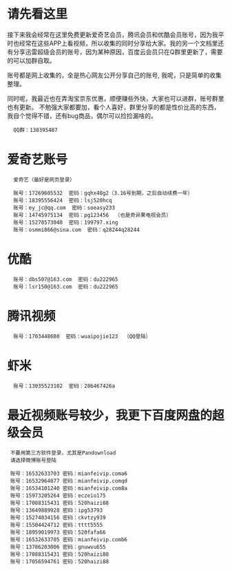 # 请先看这里
接下来我会经常在这里免费更新爱奇艺会员，腾讯会员和优酷会员账号，因为我平时也经常在这些APP上看视频，所以收集的同时分享给大家。我的另一个文档里还有分享迅雷超级会员的账号，因为某种原因，百度云会员只在Q群里更新了，需要的可以加群自取。

账号都是网上收集的，全是热心网友公开分享自己的账号, 我呢，只是简单的收集整理。

同时呢，我最近也在弄淘宝京东优惠，顺便赚些外快，大家也可以进群，账号群里也有更新。
不勉强大家都要加，看个人喜好，群里分享的都是性价比高的东西，我自个觉得不错，还有bug商品，偶尔可以捡捡漏啥的。

      QQ群：130395487

# 爱奇艺账号
      爱奇艺（最好是网页登录）
      
      账号：17269605532  密码：gqhx48g2（3.16号到期，之后自动续费一年）
      账号：18395556424  密码：lsj520hcq
      账号：ey_jc@qq.com  密码：soeasy233
      账号：14745975134  密码：pg123456  （也是奇异果电视会员）
      账号：15278573040  密码：199797.xing
      账号：osmmi866@sina.com  密码：q28244q28244

# 优酷
      账号：dbs507@163.com  密码：du222965
      账号：lsr150@163.com  密码：du222965

# 腾讯视频
      账号：1703448680  密码：wuaipojie123  （QQ登陆）

# 虾米
      账号：13035523102  密码：286467426a
      
# 最近视频账号较少，我更下百度网盘的超级会员

     不要用第三方软件登录，尤其是Pandownload
     请选择微博账号登陆
     
     账号：16532633703 密码：mianfeivip.coma6
     账号：16532964077 密码：mianfeivip.comqd
     账号：16534101240 密码：mianfeivip.com8a
     账号：15973205264 密码：eczeio175
     账号：17088315431 密码：520haizi88
     账号：13649889928 密码：ipg53793
     账号：15274034156 密码：ckvtzy939
     账号：15504424712 密码：tttt5555
     账号：18959019973 密码：520fafa66
     账号：16532633705 密码：mianfeivip.comb6
     账号：13786203006 密码：gnuwvu655
     账号：17088315431 密码：520haizi88
     账号：17056594761 密码：520haizi88
